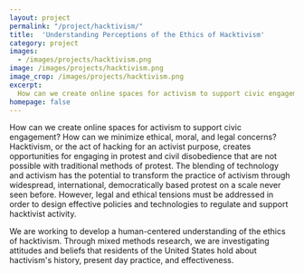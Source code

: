 ```yaml
---
layout: project
permalink: "/project/hacktivism/"
title:  'Understanding Perceptions of the Ethics of Hacktivism'
category: project
images:
  - /images/projects/hacktivism.png
image: /images/projects/hacktivism.png
image_crop: /images/projects/hacktivism.png
excerpt:
  How can we create online spaces for activism to support civic engagement? How can we minimize ethical, moral, and legal concerns? We are working developing a human-centered understanding of the ethics surrounding hacktivism, investigating attitudes and beliefs about hactivism's history, present day practice, and effectiveness.
homepage: false
---
```


How can we create online spaces for activism to support civic engagement? How can we minimize ethical, moral, and legal concerns? Hacktivism, or the act of hacking for an activist purpose, creates opportunities for engaging in protest and civil disobedience that are not possible with traditional methods of protest. The blending of technology and activism has the potential to transform the practice of activism through widespread, international, democratically based protest on a scale never seen before. However, legal and ethical tensions must be addressed in order to design effective policies and technologies to regulate and support hacktivist activity.

We are working to develop a human-centered understanding of the ethics of hacktivism. Through mixed methods research, we are investigating attitudes and beliefs that residents of the United States hold about hactivism's history, present day practice, and effectiveness.
